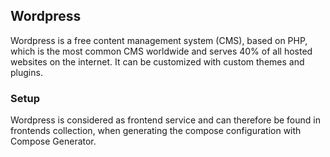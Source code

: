 ## Wordpress
Wordpress is a free content management system (CMS), based on PHP, which is the most common CMS worldwide and serves 40% of all hosted websites on the internet. It can be customized with custom themes and plugins.

### Setup
Wordpress is considered as frontend service and can therefore be found in frontends collection, when generating the compose configuration with Compose Generator.